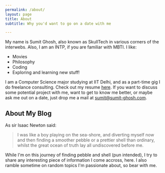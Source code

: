 ```yaml
---
permalink: /about/
layout: page
title: About
subtitle: Why you'd want to go on a date with me

---
```


My name is Sumit Ghosh, also known as SkullTech in various corners of the interwebs. Also, I am an INTP, if you are familiar with MBTI. I like:

- Movies
- Philosophy
- Coding
- Exploring and learning new stuff!

I am a Computer Science major studying at IIT Delhi, and as a part-time gig I do freelance consulting. Check out my resume [here](https://sumit-ghosh.com/resume-vocational). If you want to discuss some potential project with me, want to get to know me better, or maybe ask me out on a date, just drop me a mail at sumit@sumit-ghosh.com.


## About My Blog

As sir Isaac Newton said:
    
> I was like a boy playing on the sea-shore, and diverting myself now and then finding a smoother pebble or a prettier shell than ordinary, whilst the great ocean of truth lay all undiscovered before me.


While I'm on this journey of finding pebble and shell (pun intended), I try to share any interesting piece of information I come accross, here. I also ramble sometime on random topics I'm passionate about, so bear with me.
